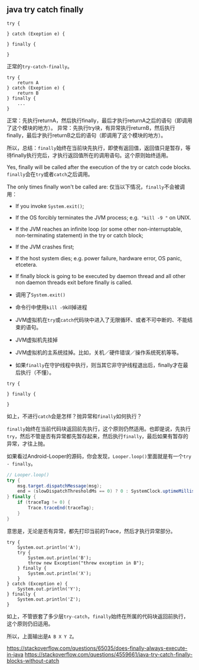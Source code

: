 ## java try catch finally

```
try {

} catch (Exeption e) {

} finally {

}
```

正常的`try-catch-finally`。


```
try {
    return A
} catch (Exeption e) {
    return B
} finally {
    ...
}
```

正常：先执行returnA，然后执行finally，最后才执行returnA之后的语句（即调用了这个模块的地方）。
异常：先执行try块，有异常执行returnB，然后执行finally，最后才执行returnB之后的语句（即调用了这个模块的地方）。

所以，总结：`finally`始终在当前块先执行，即使有返回值，返回值只是暂存，等待finally执行完后，才执行返回值所在的调用语句。这个原则始终适用。

Yes, finally will be called after the execution of the try or catch code blocks.
`finally`会在`try`或者`catch`之后调用。

The only times finally won't be called are:
仅当以下情况，`finally`不会被调用：

* If you invoke `System.exit()`;
* If the OS forcibly terminates the JVM process; e.g.` "kill -9 "` on UNIX.
* If the JVM reaches an infinite loop (or some other non-interruptable, non-terminating statement) in the try or catch block;
* If the JVM crashes first;
* If the host system dies; e.g. power failure, hardware error, OS panic, etcetera.
* If finally block is going to be executed by daemon thread and all other non daemon threads exit before finally is called.

* 调用了`System.exit()`
* 命令行中使用`kill -9`kill掉进程
* JVM虚拟机在`try`或`catch`代码块中进入了无限循环、或者不可中断的、不能结束的语句。
* JVM虚拟机先挂掉
* JVM虚拟机的主系统挂掉。比如，关机／硬件错误／操作系统死机等等。
* 如果`finally`在守护线程中执行，则当其它非守护线程退出后，finally才在最后执行（不懂）。


```
try {

} finally {

}
```

如上，不进行`catch`会是怎样？抛异常和`finally`如何执行？

`finally`始终在当前代码块返回前先执行，这个原则仍然适用。也即是说，先执行`try`，然后不管是否有异常都先暂存起来，然后执行`finally`，最后如果有暂存的异常，才往上抛。

如果看过Android-Looper的源码，你会发现，`Looper.loop()`里面就是有一个`try - finally`。

```java
// Looper.loop()
try {
    msg.target.dispatchMessage(msg);
    end = (slowDispatchThresholdMs == 0) ? 0 : SystemClock.uptimeMillis();
} finally {
    if (traceTag != 0) {
        Trace.traceEnd(traceTag);
    }
}
```

意思是，无论是否有异常，都先打印当前的Trace，然后才执行异常部分。

```
try {
    System.out.println('A');
    try {
        System.out.println('B');
        throw new Exception("threw exception in B");
    } finally {
        System.out.println('X');
    }
} catch (Exception e) {
    System.out.println('Y');
} finally {
    System.out.println('Z');
}
```

如上，不管嵌套了多少层`try-catch`，`finally`始终在所属的代码块返回前执行，这个原则仍旧适用。

所以，上面输出是`A B X Y Z`。

https://stackoverflow.com/questions/65035/does-finally-always-execute-in-java
https://stackoverflow.com/questions/4559661/java-try-catch-finally-blocks-without-catch
